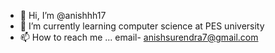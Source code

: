 - 👋 Hi, I’m @anishhh17
- 🌱 I’m currently learning computer science at PES university
- 📫 How to reach me ...
email- anishsurendra7@gmail.com

<!---
anishhh17/anishhh17 is a ✨ special ✨ repository because its `README.md` (this file) appears on your GitHub profile.
You can click the Preview link to take a look at your changes.
--->

